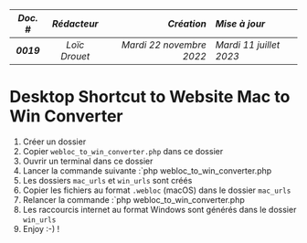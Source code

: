 |*Doc. #*|*Rédacteur*|*Création*|*Mise à jour*|
|:---:|:---:|---:|:---|
|***0019***|*Loïc Drouet*|_Mardi 22 novembre 2022_|_Mardi 11 juillet 2023_|

# Desktop Shortcut to Website Mac to Win Converter

1. Créer un dossier
1. Copier `webloc_to_win_converter.php` dans ce dossier
1. Ouvrir un terminal dans ce dossier
1. Lancer la commande suivante :`php webloc_to_win_converter.php
1. Les dossiers `mac_urls` et `win_urls` sont créés
1. Copier les fichiers au format `.webloc` (macOS) dans le dossier `mac_urls`
1. Relancer la commande :`php webloc_to_win_converter.php
1. Les raccourcis internet au format Windows sont générés dans le dossier `win_urls`
1. Enjoy :-) !

